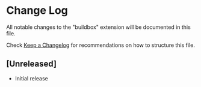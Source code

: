 # Change Log

All notable changes to the "buildbox" extension will be documented in this file.

Check [Keep a Changelog](http://keepachangelog.com/) for recommendations on how to structure this file.

## [Unreleased]

- Initial release